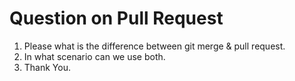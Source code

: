 # Question on Pull Request
1. Please what is the difference between git merge &  pull request.
2. In what scenario can we use both.
3. Thank You.